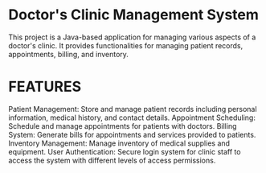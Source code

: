 # Doctor's Clinic Management System
This project is a Java-based application for managing various aspects of a doctor's clinic. It provides functionalities for managing patient records, appointments, billing, and inventory.

# FEATURES
Patient Management: Store and manage patient records including personal information, medical history, and contact details.
Appointment Scheduling: Schedule and manage appointments for patients with doctors.
Billing System: Generate bills for appointments and services provided to patients.
Inventory Management: Manage inventory of medical supplies and equipment.
User Authentication: Secure login system for clinic staff to access the system with different levels of access permissions.
